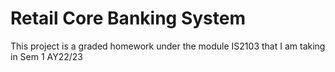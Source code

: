 # Retail Core Banking System
This project is a graded homework under the module IS2103 that I am taking in Sem 1 AY22/23

